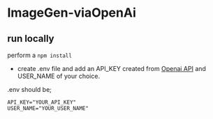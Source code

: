 # ImageGen-viaOpenAi

## run locally

perform a `npm install`

- create .env file and add an API_KEY created from [Openai API](https://beta.openai.com/) and USER_NAME of your choice.

.env should be;
```
API_KEY="YOUR_API_KEY"
USER_NAME="YOUR_USER_NAME"
```
